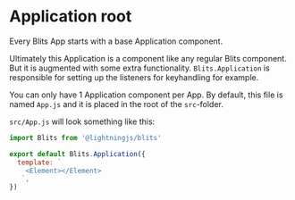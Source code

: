 # Application root

Every Blits App starts with a base Application component.

Ultimately this Application is a component like any regular Blits component. But it is augmented with some extra functionality. `Blits.Application` is responsible for setting up the listeners for keyhandling for example.

You can only have 1 Application component per App. By default, this file is named `App.js` and it is placed in the root of the `src`-folder.

`src/App.js` will look something like this:

```js
import Blits from '@lightningjs/blits'

export default Blits.Application({
  template: `
    <Element></Element>
   `,
})
```
